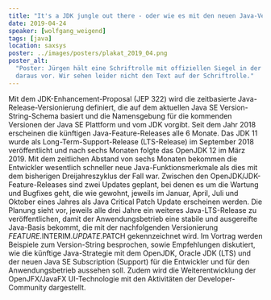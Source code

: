 ```yaml
---
title: "It's a JDK jungle out there - oder wie es mit den neuen Java-Versionen geordnet weitergeht"
date: 2019-04-24
speaker: [wolfgang_weigend]
tags: [java]
location: saxsys
poster: ../images/posters/plakat_2019_04.png
poster_alt:
  "Poster: Jürgen hält eine Schriftrolle mit offiziellen Siegel in der Hand und liest wie ein mittelalterlicher Herold
  daraus vor. Wir sehen leider nicht den Text auf der Schriftrolle."
---
```


Mit dem JDK-Enhancement-Proposal (JEP 322) wird die zeitbasierte Java-Release-Versionierung definiert, die auf dem
aktuellen Java SE Version-String-Schema basiert und die Namensgebung für die kommenden Versionen der Java SE Plattform
und vom JDK vorgibt. Seit dem Jahr 2018 erscheinen die künftigen Java-Feature-Releases alle 6 Monate. Das JDK 11 wurde
als Long-Term-Support-Release (LTS-Release) im September 2018 veröffentlicht und nach sechs Monaten folgte das OpenJDK
12 im März 2019. Mit dem zeitlichen Abstand von sechs Monaten bekommen die Entwickler wesentlich schneller neue
Java-Funktionsmerkmale als dies mit dem bisherigen Dreijahreszyklus der Fall war. Zwischen den
OpenJDK/JDK-Feature-Releases sind zwei Updates geplant, bei denen es um die Wartung und Bugfixes geht, die wie gewohnt,
jeweils im Januar, April, Juli und Oktober eines Jahres als Java Critical Patch Update erscheinen werden. Die Planung
sieht vor, jeweils alle drei Jahre ein weiteres Java-LTS-Release zu veröffentlichen, damit der Anwendungsbetrieb eine
stabile und ausgereifte Java-Basis bekommt, die mit der nachfolgenden Versionierung $FEATURE.$INTERIM.$UPDATE.$PATCH
gekennzeichnet wird. Im Vortrag werden Beispiele zum Version-String besprochen, sowie Empfehlungen diskutiert, wie die
künftige Java-Strategie mit dem OpenJDK, Oracle JDK (LTS) und der neuen Java SE Subscription (Support) für die
Entwickler und für den Anwendungsbetrieb aussehen soll. Zudem wird die Weiterentwicklung der OpenJFX/JavaFX
UI-Technologie mit den Aktivitäten der Developer-Community dargestellt.
